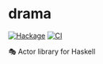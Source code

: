 # drama

[![Hackage](https://img.shields.io/hackage/v/drama.svg?logo=haskell&label=drama)](https://hackage.haskell.org/package/drama)
[![CI](https://github.com/evanrelf/drama/actions/workflows/ci.yml/badge.svg)](https://github.com/evanrelf/drama/actions/workflows/ci.yml)

🎭 Actor library for Haskell
